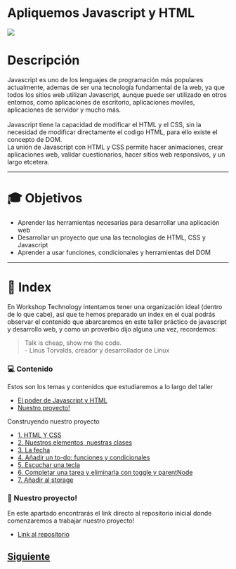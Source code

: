 # Apliquemos Javascript y HTML 

![](https://github.com/WorkshopTechnology/Materiales/blob/master/Talleres/CuentosDeJavascript/GroovyDoodle.svg)

# Descripción
Javascript es uno de los lenguajes de programación más populares actualmente, ademas de ser una tecnología fundamental de la web, ya que todos los sitios web utilizan Javascript, aunque puede ser utilizado en otros entornos, como aplicaciones de escritorio, aplicaciones moviles, aplicaciones de servidor y mucho más.
<br>
<br>
Javascript tiene la capacidad de modificar el HTML y el CSS, sin la necesidad de modificar directamente el codigo HTML, para ello existe el concepto de DOM. 
<br>
La unión de Javascript con HTML y CSS permite hacer animaciones, crear aplicaciones web, validar cuestionarios, hacer sitios web responsivos, y un largo etcetera. 
___
# :mortar_board: Objetivos
* Aprender las herramientas necesarias para desarrollar una aplicación web
* Desarrollar un proyecto que una las tecnologias de HTML, CSS y Javascript
* Aprender a usar funciones, condicionales y herramientas del DOM
___
# :page_with_curl: Index
En Workshop Technology intentamos tener una organización ideal (dentro de lo que cabe), así que te hemos preparado un index en el cual podrás observar el contenido que abarcaremos en este taller práctico de javascript y desarrollo web, y como un proverbio dijo alguna una vez, recordemos:
> Talk is cheap, show me the code.
> <br>- Linus Torvalds, creador y desarrollador de Linux

### :computer: Contenido
Estos son los temas y contenidos que estudiaremos a lo largo del taller
* [El poder de Javascript y HTML](https://github.com/WorkshopTechnology/Materiales/blob/master/Talleres/CuentosDeJavascript/2.-queEsJavascript.md)
* [Nuestro proyecto!]()

Construyendo nuestro proyecto

* [1. HTML Y CSS](https://github.com/WorkshopTechnology/Materiales/blob/master/Talleres/CuentosDeJavascript/3.-arreglandoUnArreglo.md)
* [2. Nuestros elementos, nuestras clases](https://github.com/WorkshopTechnology/Materiales/blob/master/Talleres/CuentosDeJavascript/4.-%20reusandoConFunciones.md)
* [3. La fecha](https://github.com/WorkshopTechnology/Materiales/blob/master/Talleres/CuentosDeJavascript/5.-ComparandoConComparadores.md)
* [4. Añadir un to-do: funciones y condicionales](https://github.com/WorkshopTechnology/Materiales/blob/master/Talleres/CuentosDeJavascript/6.-iteracionesBuclesYDiversi%C3%B3n.md)
* [5. Escuchar una tecla]()
* [6. Completar una tarea y eliminarla con toggle y parentNode]()
* [7. Añadir al storage]()


### :running: Nuestro proyecto! 
En este apartado encontrarás el link directo al repositorio inicial donde comenzaremos a trabajar nuestro proyecto!
* [Link al repositorio](https://github.com/MiguelRAvila/Project-TO-DO)


## [Siguiente](https://github.com/MiguelRAvila/Mi-Primera-Aplicaci-n-Web/blob/master/2.-El%20poder%20de%20Javascript%20y%20HTML.md)
